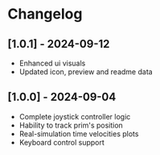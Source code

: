 # Changelog

## [1.0.1] - 2024-09-12
- Enhanced ui visuals
- Updated icon, preview and readme data

## [1.0.0] - 2024-09-04
- Complete joystick controller logic
- Hability to track prim's position
- Real-simulation time velocities plots
- Keyboard control support

